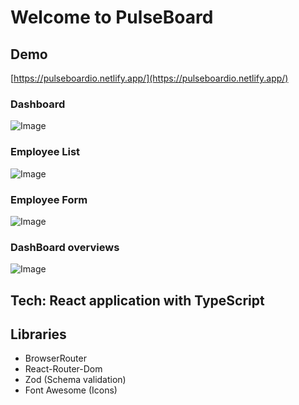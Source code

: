 # Welcome to PulseBoard

## Demo

[https://pulseboardio.netlify.app/](https://pulseboardio.netlify.app/)

### Dashboard

![Image](https://github.com/user-attachments/assets/70067e9d-84b5-47ab-b13f-c915e81a757b)

### Employee List

![Image](https://github.com/user-attachments/assets/0f0b4624-56e8-4026-a566-b0ebd4ed3154)

### Employee Form

![Image](https://github.com/user-attachments/assets/763d9fe8-6ff2-42a0-b2f4-c1bb2d84413d)

### DashBoard overviews

![Image](https://github.com/user-attachments/assets/99ee865f-13dd-416b-9d57-fac29b811fec)

## Tech: React application with TypeScript

## Libraries

- BrowserRouter
- React-Router-Dom
- Zod (Schema validation)
- Font Awesome (Icons)
